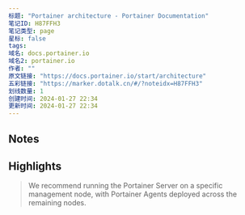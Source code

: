 ```yaml
---
标题: "Portainer architecture - Portainer Documentation"
笔记ID: H87FFH3
笔记类型: page
星标: false
tags: 
域名: docs.portainer.io
域名2: portainer.io
作者: ""
原文链接: "https://docs.portainer.io/start/architecture"
五彩链接: "https://marker.dotalk.cn/#/?noteidx=H87FFH3"
划线数量: 1
创建时间: 2024-01-27 22:34
更新时间: 2024-01-27 22:34
---
```


## Notes


## Highlights
> We recommend running the Portainer Server on a specific management node, with Portainer Agents deployed across the remaining nodes.

